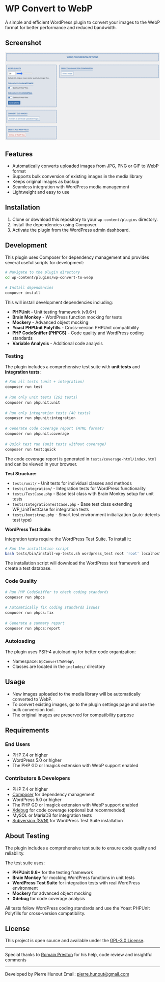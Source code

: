 # WP Convert to WebP

A simple and efficient WordPress plugin to convert your images to the WebP format for better performance and reduced bandwidth.

## Screenshot

![Plugin Screenshot](./assets/images/screenshot.png?raw=true "WP Convert to WebP Screenshot")

## Features

- Automatically converts uploaded images from JPG, PNG or GIF to WebP format
- Supports bulk conversion of existing images in the media library
- Keeps original images as backup
- Seamless integration with WordPress media management
- Lightweight and easy to use

## Installation

1. Clone or download this repository to your `wp-content/plugins` directory.
2. Install the dependencies using Composer.
3. Activate the plugin from the WordPress admin dashboard.

## Development

This plugin uses Composer for dependency management and provides several useful scripts for development:

```bash
# Navigate to the plugin directory
cd wp-content/plugins/wp-convert-to-webp

# Install dependencies
composer install
```

This will install development dependencies including:

- **PHPUnit** - Unit testing framework (v9.6+)
- **Brain Monkey** - WordPress function mocking for tests
- **Mockery** - Advanced object mocking
- **Yoast PHPUnit Polyfills** - Cross-version PHPUnit compatibility
- **PHP CodeSniffer (PHPCS)** - Code quality and WordPress coding standards
- **Variable Analysis** - Additional code analysis

### Testing

The plugin includes a comprehensive test suite with **unit tests** and **integration tests**:

```bash
# Run all tests (unit + integration)
composer run test

# Run only unit tests (262 tests)
composer run phpunit:unit

# Run only integration tests (40 tests)
composer run phpunit:integration

# Generate code coverage report (HTML format)
composer run phpunit:coverage

# Quick test run (unit tests without coverage)
composer run test:quick
```

The code coverage report is generated in `tests/coverage-html/index.html` and can be viewed in your browser.

**Test Structure:**

- `tests/unit/` - Unit tests for individual classes and methods
- `tests/integration/` - Integration tests for WordPress functionality
- `tests/TestCase.php` - Base test class with Brain Monkey setup for unit tests
- `tests/IntegrationTestCase.php` - Base test class extending WP_UnitTestCase for integration tests
- `tests/bootstrap.php` - Smart test environment initialization (auto-detects test type)

**WordPress Test Suite:**

Integration tests require the WordPress Test Suite. To install it:

```bash
# Run the installation script
bash tests/bin/install-wp-tests.sh wordpress_test root 'root' localhost latest
```

The installation script will download the WordPress test framework and create a test database.

### Code Quality

```bash
# Run PHP CodeSniffer to check coding standards
composer run phpcs

# Automatically fix coding standards issues
composer run phpcs:fix

# Generate a summary report
composer run phpcs:report
```

### Autoloading

The plugin uses PSR-4 autoloading for better code organization:

- Namespace: `WpConvertToWebp\`
- Classes are located in the `includes/` directory

## Usage

- New images uploaded to the media library will be automatically converted to WebP.
- To convert existing images, go to the plugin settings page and use the bulk conversion tool.
- The original images are preserved for compatibility purpose

## Requirements

### End Users

- PHP 7.4 or higher
- WordPress 5.0 or higher
- The PHP GD or Imagick extension with WebP support enabled

### Contributors & Developers

- PHP 7.4 or higher
- [Composer](https://getcomposer.org/) for dependency management
- WordPress 5.0 or higher
- The PHP GD or Imagick extension with WebP support enabled
- [Xdebug](https://xdebug.org/) for code coverage (optional but recommended)
- MySQL or MariaDB for integration tests
- [Subversion (SVN)](https://subversion.apache.org/) for WordPress Test Suite installation

## About Testing

The plugin includes a comprehensive test suite to ensure code quality and reliability.

The test suite uses:

- **PHPUnit 9.6+** for the testing framework
- **Brain Monkey** for mocking WordPress functions in unit tests
- **WordPress Test Suite** for integration tests with real WordPress environment
- **Mockery** for advanced object mocking
- **Xdebug** for code coverage analysis

All tests follow WordPress coding standards and use the Yoast PHPUnit Polyfills for cross-version compatibility.

## License

This project is open source and available under the [GPL-3.0 License](./LICENSE.md).

---

Special thanks to [Romain Preston](https://github.com/romain-preston) for his help, code review and insightful comments

---

Developed by Pierre Hunout
Email: [pierre.hunout@gmail.com](mailto:pierre.hunout@gmail.com)
